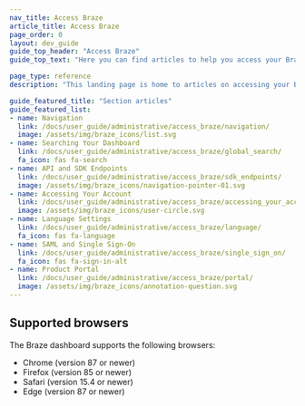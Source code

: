 ```yaml
---
nav_title: Access Braze
article_title: Access Braze
page_order: 0
layout: dev_guide
guide_top_header: "Access Braze"
guide_top_text: "Here you can find articles to help you access your Braze account or dashboard, such as logging into your account for the first time, double-checking your endpoints, resetting passwords, and more."

page_type: reference
description: "This landing page is home to articles on accessing your Braze account or dashboard. Here, you can find resources on SSO, login, Braze instances, SDK endpoints, password resetting, and more."

guide_featured_title: "Section articles"
guide_featured_list:
- name: Navigation
  link: /docs/user_guide/administrative/access_braze/navigation/
  image: /assets/img/braze_icons/list.svg
- name: Searching Your Dashboard
  link: /docs/user_guide/administrative/access_braze/global_search/
  fa_icon: fas fa-search
- name: API and SDK Endpoints
  link: /docs/user_guide/administrative/access_braze/sdk_endpoints/
  image: /assets/img/braze_icons/navigation-pointer-01.svg
- name: Accessing Your Account
  link: /docs/user_guide/administrative/access_braze/accessing_your_account/
  image: /assets/img/braze_icons/user-circle.svg
- name: Language Settings
  link: /docs/user_guide/administrative/access_braze/language/
  fa_icon: fas fa-language
- name: SAML and Single Sign-On
  link: /docs/user_guide/administrative/access_braze/single_sign_on/
  fa_icon: fas fa-sign-in-alt
- name: Product Portal
  link: /docs/user_guide/administrative/access_braze/portal/
  image: /assets/img/braze_icons/annotation-question.svg
---
```

## Supported browsers

The Braze dashboard supports the following browsers:
- Chrome (version 87 or newer)
- Firefox (version 85 or newer)
- Safari (version 15.4 or newer)
- Edge (version 87 or newer)

<br><br>